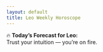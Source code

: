 ```yaml
---
layout: default
title: Leo Weekly Horoscope
---
```


🔥 **Today’s Forecast for Leo:**  
Trust your intuition — you’re on fire.

